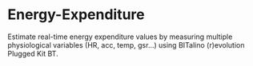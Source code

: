 # Energy-Expenditure
Estimate real-time energy expenditure values by measuring multiple physiological variables (HR, acc, temp, gsr...) using BITalino (r)evolution Plugged Kit BT.


